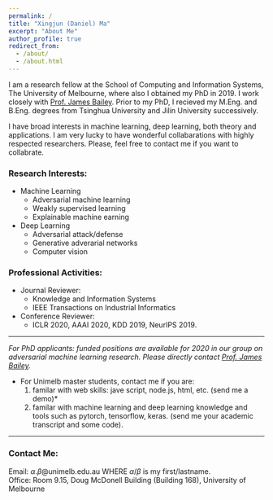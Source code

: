 ```yaml
---
permalink: /
title: "Xingjun (Daniel) Ma"
excerpt: "About Me"
author_profile: true
redirect_from: 
  - /about/
  - /about.html
---
```

I am a research fellow at the School of Computing and Information Systems, The University of Melbourne, where also I obtained my PhD in 2019. I work closely with <a href="http://people.eng.unimelb.edu.au/baileyj/" target="_blank">Prof. James Bailey</a>. Prior to my PhD, I recieved my M.Eng. and B.Eng. degrees from Tsinghua University and Jilin University successively.

I have broad interests in machine learning, deep learning, both theory and applications. I am very lucky to have wonderful collabarations with highly respected researchers. Please, feel free to contact me if you want to collabrate.
 <!-- including <a href="http://people.eng.unimelb.edu.au/baileyj/" target="_blank">Prof. James Bailey</a> (UniMelb), <a href="http://research.nii.ac.jp/~meh/" target="_blank">Prof. Michael E. Houle</a> (NII, Japan), <a href="https://people.eecs.berkeley.edu/~dawnsong/" target="_blank">Prof. Dawn Song</a> (UC, Berkeley), <a href="http://www.yugangjiang.info" target="_blank"> Prof. Yu-Gang Jiang</a> (Fudan University), <a href="http://www.crystal-boli.com/" target="_blank">A/Prof. Bo Li</a> (UIUC), <a href="https://people.eng.unimelb.edu.au/smonazam/" target="_blank">A/Prof. Sarah Erfani</a> (UniMelb), <a href="https://scholar.google.com/citations?user=MjgOHPYAAAAJ&hl=en" target="_blank">Dr. Sudanthi Wijewickrema</a> (UniMelb), and <a href="https://sites.google.com/site/csyisenwang/" target="_blank">Dr. Yisen Wang</a> (Tsinghua University). -->

### Research Interests:
* Machine Learning
  * Adversarial machine learning
  * Weakly supervised learning
  * Explainable machine earning
* Deep Learning
  * Adversarial attack/defense
  * Generative adverarial networks
  * Computer vision


### Professional Activities:
* Journal Reviewer:
	* Knowledge and Information Systems
	* IEEE Transactions on Industrial Informatics
* Conference Reviewer: 
	* ICLR 2020, AAAI 2020, KDD 2019, NeurIPS 2019.

------
*For PhD applicants: funded positions are available for 2020 in our group on adversarial machine learning research. Please directly contact <a href="http://people.eng.unimelb.edu.au/baileyj/" target="_blank">Prof. James Bailey</a>.*

* For Unimelb master students, contact me if you are:
  1. familar with web skills: jave script, node.js, html, etc. (send me a demo)*
  2. familar with machine learning and deep learning knowledge and tools such as pytorch, tensorflow, keras. (send me your academic transcript and some code).
------

### Contact Me:
Email: $\alpha$.$\beta$@unimelb.edu.au WHERE $\alpha$/$\beta$ is my first/lastname. <br/>
Office: Room 9.15, Doug McDonell Building (Building 168), University of Melbourne
